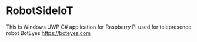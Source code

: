 # RobotSideIoT
This is Windows UWP C# application for Raspberry Pi used for telepresence robot BotEyes https://boteyes.com

